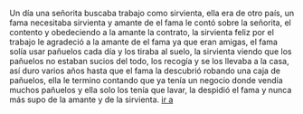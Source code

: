 Un día una señorita buscaba trabajo como sirvienta, ella era de otro país, un fama necesitaba sirvienta y amante de el fama le contó sobre la señorita, el contento y obedeciendo a la amante la contrato, la sirvienta feliz por el trabajo le agradeció a la amante de el fama ya que eran amigas, el fama solía usar pañuelos cada día y los tiraba al suelo, la sirvienta viendo que los pañuelos no estaban sucios del todo, los recogía y se los llevaba a la casa, así duro varios años hasta que el fama la descubrió robando una caja de pañuelos, ella le termino contando que ya tenía un negocio donde vendía muchos pañuelos y ella solo los tenía que lavar, la despidió el fama y nunca más supo de la amante y de la sirvienta.
[ ir a ](Readmi.md)
